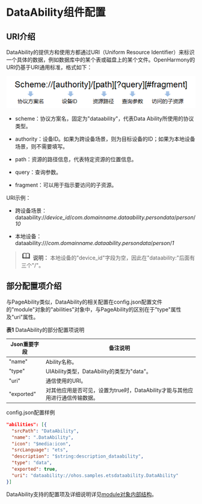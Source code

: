 # DataAbility组件配置


## URI介绍

DataAbility的提供方和使用方都通过URI（Uniform Resource Identifier）来标识一个具体的数据，例如数据库中的某个表或磁盘上的某个文件。OpenHarmony的URI仍基于URI通用标准，格式如下：

![fa-dataability-uri](figures/fa-dataability-uri.png)

- scheme：协议方案名，固定为"dataability"，代表Data Ability所使用的协议类型。

- authority：设备ID。如果为跨设备场景，则为目标设备的ID；如果为本地设备场景，则不需要填写。

- path：资源的路径信息，代表特定资源的位置信息。

- query：查询参数。

- fragment：可以用于指示要访问的子资源。

URI示例：

- 跨设备场景：dataability://_device_id_/_com.domainname.dataability.persondata_/_person_/_10_

- 本地设备：dataability:///_com.domainname.dataability.persondata_/_person_/_1_

> ![icon-note.gif](public_sys-resources/icon-note.gif) **说明：**
> 本地设备的"device_id"字段为空，因此在"dataability:"后面有三个"/"。


## 部分配置项介绍

与PageAbility类似，DataAbility的相关配置在config.json配置文件的"module"对象的"abilities"对象中，与PageAbility的区别在于"type"属性及"uri"属性。

  **表1** DataAbility的部分配置项说明

| Json重要字段 | 备注说明 |
| -------- | -------- |
| "name" | Ability名称。 |
| "type" | UIAbility类型，DataAbility的类型为"data"。 |
| "uri" | 通信使用的URI。 |
| "exported" | 对其他应用是否可见，设置为true时，DataAbility才能与其他应用进行通信传输数据。 |

config.json配置样例


```json
"abilities": [{
  "srcPath": "DataAbility",
  "name": ".DataAbility",
  "icon": "$media:icon",
  "srcLanguage": "ets",
  "description": "$string:description_dataability",
  "type": "data",
  "exported": true,
  "uri": "dataability://ohos.samples.etsdataability.DataAbility"
}]
```

DataAbility支持的配置项及详细说明详见[module对象内部结构](../quick-start/module-structure.md)。
